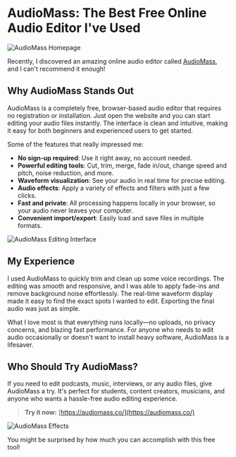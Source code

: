 
# AudioMass: The Best Free Online Audio Editor I've Used

![AudioMass Homepage](https://audiomass.co/about/audiomass_top.jpg)

Recently, I discovered an amazing online audio editor called [AudioMass](https://audiomass.co/), and I can't recommend it enough!

## Why AudioMass Stands Out

AudioMass is a completely free, browser-based audio editor that requires no registration or installation. Just open the website and you can start editing your audio files instantly. The interface is clean and intuitive, making it easy for both beginners and experienced users to get started.

Some of the features that really impressed me:

- **No sign-up required**: Use it right away, no account needed.
- **Powerful editing tools**: Cut, trim, merge, fade in/out, change speed and pitch, noise reduction, and more.
- **Waveform visualization**: See your audio in real time for precise editing.
- **Audio effects**: Apply a variety of effects and filters with just a few clicks.
- **Fast and private**: All processing happens locally in your browser, so your audio never leaves your computer.
- **Convenient import/export**: Easily load and save files in multiple formats.

![AudioMass Editing Interface](https://audiomass.co/about/audiomass_2.jpg)

## My Experience

I used AudioMass to quickly trim and clean up some voice recordings. The editing was smooth and responsive, and I was able to apply fade-ins and remove background noise effortlessly. The real-time waveform display made it easy to find the exact spots I wanted to edit. Exporting the final audio was just as simple.

What I love most is that everything runs locally—no uploads, no privacy concerns, and blazing fast performance. For anyone who needs to edit audio occasionally or doesn't want to install heavy software, AudioMass is a lifesaver.

## Who Should Try AudioMass?

If you need to edit podcasts, music, interviews, or any audio files, give AudioMass a try. It's perfect for students, content creators, musicians, and anyone who wants a hassle-free audio editing experience.

> **Try it now:** [https://audiomass.co/](https://audiomass.co/)

![AudioMass Effects](https://audiomass.co/about/fruity.png)

You might be surprised by how much you can accomplish with this free tool!